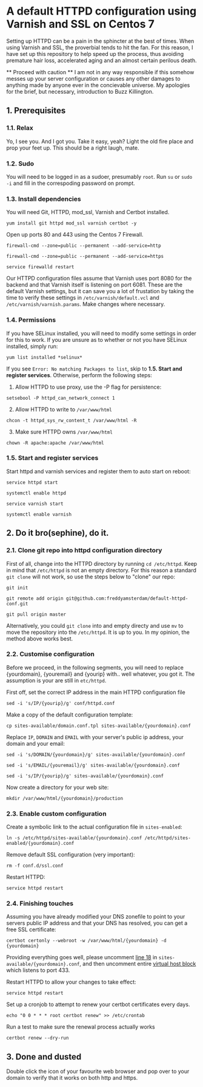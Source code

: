 # A default HTTPD configuration using Varnish and SSL on Centos 7

Setting up HTTPD can be a pain in the sphincter at the best of times. When using Varnish and SSL, the proverbial tends to hit the fan. For this reason, I have set up this repository to help speed up the process, thus avoiding premature hair loss, accelerated aging and an almost certain perilous death.

** Proceed with caution ** I am not in any way responsible if this somehow messes up your server configuration or causes any other damages to anything made by anyone ever in the concievable universe. My apologies for the brief, but necessary, introduction to Buzz Killington.


## 1. Prerequisites

### 1.1. Relax

Yo, I see you. And I got you. Take it easy, yeah? Light the old fire place and prop your feet up. This should be a right laugh, mate.

### 1.2. Sudo

You will need to be logged in as a sudoer, presumably `root`. Run `su` or `sudo -i` and fill in the correspoding password on prompt.

### 1.3. Install dependencies

You will need Git, HTTPD, mod_ssl, Varnish and Certbot installed.

`yum install git httpd mod_ssl varnish certbot -y`

Open up ports 80 and 443 using the Centos 7 Firewall.

`firewall-cmd --zone=public --permanent --add-service=http`

`firewall-cmd --zone=public --permanent --add-service=https`

`service firewalld restart`

Our HTTPD configuration files assume that Varnish uses port 8080 for the backend and that Varnish itself is listening on port 6081. These are the default Varnish settings, but it can save you a lot of frustation by taking the time to verify these settings in `/etc/varnish/default.vcl` and `/etc/varnish/varnish.params`. Make changes where necessary.

### 1.4. Permissions

If you have SELinux installed, you will need to modify some settings in order for this to work. If you are unsure as to whether or not you have SELinux installed, simply run:

`yum list installed *selinux*`

If you see `Error: No matching Packages to list`, skip to **1.5. Start and register services**. Otherwise, perform the following steps:

1. Allow HTTPD to use proxy, use the -P flag for persistence:

  `setsebool -P httpd_can_network_connect 1`

2. Allow HTTPD to write to `/var/www/html`

  `chcon -t httpd_sys_rw_content_t /var/www/html -R`

3. Make sure HTTPD owns `/var/www/html`

  `chown -R apache:apache /var/www/html`

### 1.5. Start and register services

Start httpd and varnish services and register them to auto start on reboot:

`service httpd start`

`systemctl enable httpd`

`service varnish start`

`systemctl enable varnish`


## 2. Do it bro(sephine), do it.

### 2.1. Clone git repo into httpd configuration directory

First of all, change into the HTTPD directory by running `cd /etc/httpd`. Keep in mind that `/etc/httpd` is not an empty directory. For this reason a standard `git clone` will not work, so use the steps below to "clone" our repo:

`git init`

`git remote add origin git@github.com:freddyamsterdam/default-httpd-conf.git`

`git pull origin master`


Alternatively, you could `git clone` into and empty directy and use `mv` to move the repository into the `/etc/httpd`. It is up to you. In my opinion, the method above works best.

### 2.2. Customise configuration

Before we proceed, in the following segments, you will need to replace {yourdomain}, {youremail} and {yourip} with.. well whatever, you got it. The assumption is your are still in `etc/httpd`.

First off, set the correct IP address in the main HTTPD configuration file

`sed -i 's/IP/{yourip}/g' conf/httpd.conf`

Make a copy of the default configuration template:

`cp sites-available/domain.conf.tpl sites-available/{yourdomain}.conf`

Replace `IP`, `DOMAIN` and `EMAIL` with your server's public ip address, your domain and your email:

`sed -i 's/DOMAIN/{yourdomain}/g' sites-available/{yourdomain}.conf`

`sed -i 's/EMAIL/{youremail}/g' sites-available/{yourdomain}.conf`

`sed -i 's/IP/{yourip}/g' sites-available/{yourdomain}.conf`

Now create a directory for your web site:

`mkdir /var/www/html/{yourdomain}/production`

### 2.3. Enable custom configuration

Create a symbolic link to the actual configuration file in `sites-enabled`:

`ln -s /etc/httpd/sites-available/{yourdomain}.conf /etc/httpd/sites-enabled/{yourdomain}.conf`

Remove default SSL configuration (very important):

`rm -f conf.d/ssl.conf`

Restart HTTPD:

`service httpd restart`
### 2.4. Finishing touches

Assuming you have already modified your DNS zonefile to point to your servers public IP address and that your DNS has resolved, you can get a free SSL certificate:

`certbot certonly --webroot -w /var/www/html/{yourdomain} -d {yourdomain}`

Providing everything goes well, please uncomment [line 18](https://github.com/freddyamsterdam/default-httpd-conf/blob/master/sites-available/domain.conf.tpl#L18) in `sites-available/{yourdomain}.conf`, and then uncomment entire [virtual host block](https://github.com/freddyamsterdam/default-httpd-conf/blob/master/sites-available/domain.conf.tpl#L23) which listens to port 433.

Restart HTTPD to allow your changes to take effect:

`service httpd restart`

Set up a cronjob to attempt to renew your certbot certificates every days.

`echo "0 0 * * * root certbot renew" >> /etc/crontab`

Run a test to make sure the renewal process actually works

`certbot renew --dry-run`

## 3. Done and dusted

Double click the icon of your favourite web browser and pop over to your domain to verify that it works on both http and https.
